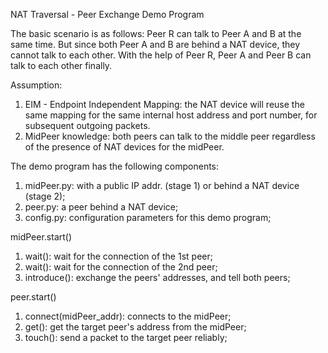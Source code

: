 NAT Traversal - Peer Exchange Demo Program

The basic scenario is as follows:
Peer R can talk to Peer A and B at the same time. But since both Peer A and B are behind a NAT device, they cannot talk to each other. With the help of Peer R, Peer A and Peer B can talk to each other finally.

Assumption:
1. EIM - Endpoint Independent Mapping: the NAT device will reuse the same mapping for the same internal host address and port number, for subsequent outgoing packets.
2. MidPeer knowledge: both peers can talk to the middle peer regardless of the presence of NAT devices for the midPeer.

The demo program has the following components:
1. midPeer.py: with a public IP addr. (stage 1) or behind a NAT device (stage 2);
2. peer.py: a peer behind a NAT device;
3. config.py: configuration parameters for this demo program;

midPeer.start()
1. wait(): wait for the connection of the 1st peer;
2. wait(): wait for the connection of the 2nd peer;
3. introduce(): exchange the peers' addresses, and tell both peers;

peer.start()
1. connect(midPeer_addr): connects to the midPeer;
2. get(): get the target peer's address from the midPeer;
3. touch(): send a packet to the target peer reliably;
